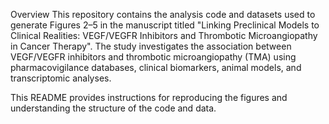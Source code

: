 Overview
This repository contains the analysis code and datasets used to generate Figures 2–5 in the manuscript titled "Linking Preclinical Models to Clinical Realities: VEGF/VEGFR Inhibitors and Thrombotic Microangiopathy in Cancer Therapy". The study investigates the association between VEGF/VEGFR inhibitors and thrombotic microangiopathy (TMA) using pharmacovigilance databases, clinical biomarkers, animal models, and transcriptomic analyses.

This README provides instructions for reproducing the figures and understanding the structure of the code and data.
